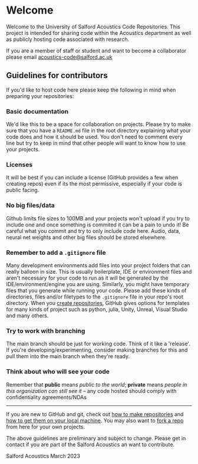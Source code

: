 # Welcome
Welcome to the University of Salford Acoustics Code Repositories. This project is intended for sharing code within the Acoustics department as well as publicly hosting code associated with research.

If you are a member of staff or student and want to become a collaborator please email [acoustics-code@salford.ac.uk](mailto:w.bailey@salford.ac.uk)

## Guidelines for contributors

If you'd like to host code here please keep the following in mind when preparing your repositories:

### Basic documentation
We'd like this to be a space for collaboration on projects. Please try to make sure that you have a <code>README.md</code> file in the root directory explaining what your code does and how it should be used. You don't need to comment every line but try to keep in mind that other people will want to know how to use your projects.

### Licenses
It will be best if you can include a license (GitHub provides a few when creating repos) even if its the most permissive, especially if your code is public facing.

### No big files/data
Github limits file sizes to 100MB and your projects won't upload if you try to include one and once something is commited it can be a pain to undo it! Be careful what you commit and try to only include code here. Audio, data, neural net weights and other big files should be stored elsewhere. 

### Remember to add a <code>.gitignore</code> file

Many development environments add files into your project folders that can really balloon in size. This is usually boilerplate, IDE or environment files and aren't necessary for your code to run as it will be generated by the IDE/environment/engine you are using. Similarly, you might have temporary files that you generate while running your code. Please add these kinds of directories, files and/or filetypes to the <code>.gitignore</code> file in your repo's root directory. When you [create repositories](https://docs.github.com/en/get-started/quickstart/create-a-repo), GitHub gives options for templates for many kinds of project such as python, julia, Unity, Unreal, Visual Studio and many others.

### Try to work with branching

The main branch should be just for working code. Think of it like a 'release'. If you're developing/experimenting, consider making branches for this and pull them into the main branch when they're ready.

### Think about who will see your code

Remember that <b>public</b> means <i>public to the world</i>; <b>private</b> means <i>people in this organization can still see it</i> – any code hosted should comply with confidentiality agreements/NDAs

---

If you are new to GitHub and git, check out [how to make repositories](https://docs.github.com/en/get-started/quickstart/create-a-repo) and [how to get them on your local machine](https://docs.github.com/en/repositories/creating-and-managing-repositories/cloning-a-repository). You may also want to [fork a repo](https://docs.github.com/en/get-started/quickstart/fork-a-repo) from here for your own projects.

The above guidelines are preliminary and subject to change. Please get in contact if you are part of the Salford Acoustics an want to contribute.


Salford Acoustics March 2023
